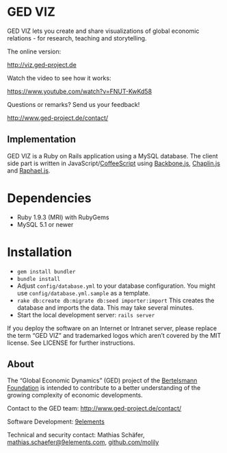 # GED VIZ

GED VIZ lets you create and share visualizations of global economic relations -
for research, teaching and storytelling.

The online version:

http://viz.ged-project.de

Watch the video to see how it works:

https://www.youtube.com/watch?v=FNUT-KwKd58

Questions or remarks? Send us your feedback!

http://www.ged-project.de/contact/

## Implementation

GED VIZ is a Ruby on Rails application using a MySQL database. The client side
part is written in JavaScript/[CoffeeScript](http://coffeescript.org/) using
[Backbone.js](http://backbonejs.org/), [Chaplin.js](http://chaplinjs.org) and
[Raphael.js](http://raphaeljs.com).

# Dependencies

- Ruby 1.9.3 (MRI) with RubyGems
- MySQL 5.1 or newer

# Installation

- `gem install bundler`
- `bundle install`
- Adjust `config/database.yml` to your database configuration. You might use
  `config/database.yml.sample` as a template.
- `rake db:create db:migrate db:seed importer:import`
  This creates the database and imports the data. This may take several minutes.
- Start the local development server:
  `rails server`

If you deploy the software on an Internet or Intranet server, please replace the
term “GED VIZ” and trademarked logos which aren’t covered by the MIT license.
See LICENSE for further instructions.

## About

The “Global Economic Dynamics” (GED) project of the
[Bertelsmann Foundation](http://www.bertelsmann-stiftung.de/) is intended to
contribute to a better understanding of the growing complexity of economic
developments.

Contact to the GED team: http://www.ged-project.de/contact/

Software Development: [9elements](http://9elements.com)

Technical and security contact: Mathias Schäfer, [mathias.schaefer@9elements.com](mailto:mathias.schaefer@9elements.com), [github.com/molily](https://github.com/molily)

